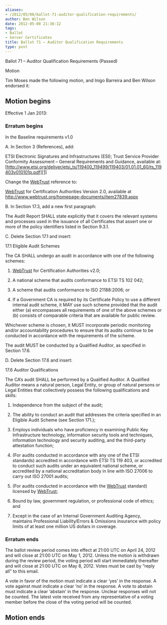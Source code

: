 ```yaml
---
aliases:
- /2012/05/08/ballot-71-auditor-qualification-requirements/
author: Ben Wilson
date: 2012-05-08 21:38:12
tags:
- Ballot
- Server Certificates
title: Ballot 71 – Auditor Qualification Requirements
type: post
---
```


Ballot 71 – Auditor Qualification Requirements (Passed)

Motion

Tim Moses made the following motion, and Inigo Barreira and Ben Wilson endorsed it:

## Motion begins

Effective 1 Jan 2013:

### Erratum begins

In the Baseline requirements v1.0

A. In Section 3 (References), add:

ETSI Electronic Signatures and Infrastructures (ESI); Trust Service Provider Conformity Assessment – General Requirements and Guidance, available at: [http://www.etsi.org/deliver/etsi_ts/119400_119499/119403/01.01.01_60/ts_119403v010101p.pdf][1]

Change the [WebTrust][2] reference to:

[WebTrust][2] for Certification Authorities Version 2.0, available at http://www.webtrust.org/homepage-documents/item27839.aspx

B. In Section 17.3, add a new first paragraph:

The Audit Report SHALL state explicitly that it covers the relevant systems and processes used in the issuance of all Certificates that assert one or more of the policy identifiers listed in Section 9.3.1.

C. Delete Section 17.1 and insert:

17.1 Eligible Audit Schemes

The CA SHALL undergo an audit in accordance with one of the following schemes:

1. [WebTrust][2] for Certification Authorities v2.0;

1. A national scheme that audits conformance to ETSI TS 102 042;

1. A scheme that audits conformance to ISO 21188:2006; or

1. If a Government CA is required by its Certificate Policy to use a different internal audit scheme, it MAY use such scheme provided that the audit either (a) encompasses all requirements of one of the above schemes or (b) consists of comparable criteria that are available for public review.

Whichever scheme is chosen, it MUST incorporate periodic monitoring and/or accountability procedures to ensure that its audits continue to be conducted in accordance with the requirements of the scheme.

The audit MUST be conducted by a Qualified Auditor, as specified in Section 17.6.

D. Delete Section 17.6 and insert:

17.6 Auditor Qualifications

The CA’s audit SHALL be performed by a Qualified Auditor. A Qualified Auditor means a natural person, Legal Entity, or group of natural persons or Legal Entities that collectively possess the following qualifications and skills:

1. Independence from the subject of the audit;

1. The ability to conduct an audit that addresses the criteria specified in an Eligible Audit Scheme (see Section 171.);

1. Employs individuals who have proficiency in examining Public Key Infrastructure technology, information security tools and techniques, information technology and security auditing, and the third-party attestation function;

1. (For audits conducted in accordance with any one of the ETSI standards) accredited in accordance with ETSI TS 119 403, or accredited to conduct such audits under an equivalent national scheme, or accredited by a national accreditation body in line with ISO 27006 to carry out ISO 27001 audits;

1. (For audits conducted in accordance with the [WebTrust][2] standard) licensed by [WebTrust][2];

1. Bound by law, government regulation, or professional code of ethics; and

1. Except in the case of an Internal Government Auditing Agency, maintains Professional Liability/Errors & Omissions insurance with policy limits of at least one million US dollars in coverage.

### Erratum ends

The ballot review period comes into effect at 21:00 UTC on April 24, 2012 and will close at 21:00 UTC on May 1, 2012. Unless the motion is withdrawn during the review period, the voting period will start immediately thereafter and will close at 21:00 UTC on May 8, 2012. Votes must be cast by “reply all” to this email.

A vote in favor of the motion must indicate a clear ‘yes’ in the response. A vote against must indicate a clear ‘no’ in the response. A vote to abstain must indicate a clear ‘abstain’ in the response. Unclear responses will not be counted. The latest vote received from any representative of a voting member before the close of the voting period will be counted.

## Motion ends

[1]: http://www.etsi.org/deliver/etsi_ts/119400_119499/119403/01.01.01_60/ts_119403v010101p.pdf
[2]: https://frozen.cabforum.org/WebTrust